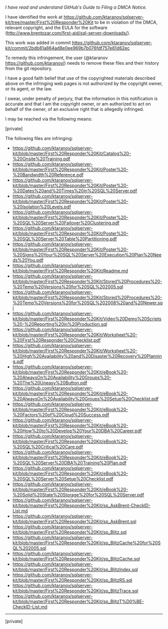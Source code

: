 *I have read and understand GitHub's Guide to Filing a DMCA Notice.*

I have identified the work at
https://github.com/ktaranov/sqlserver-kit/tree/master/First%20Responder%20Kit
to be in violation of the DMCA, relevant copyright, and the EULA for the
software (http://www.brentozar.com/first-aid/sql-server-downloads/).

This work was added in commit
https://github.com/ktaranov/sqlserver-kit/commit/2bdb81a864ad8e0ee969b7b076fdf757e81d62ec

To remedy this infringement, the user (@ktaranov
<https://github.com/ktaranov/>) needs to remove these files and their
history from the git repository.

I have a good faith belief that use of the copyrighted materials described
above on the infringing web pages is not authorized by the copyright owner,
or its agent, or the law.

I swear, under penalty of perjury, that the information in this
notification is accurate and that I am the copyright owner, or am
authorized to act on behalf of the owner, of an exclusive right that is
allegedly infringed.

I may be reached via the following means:

[private]

The following files are infringing:

- https://github.com/ktaranov/sqlserver-kit/blob/master/First%20Responder%20Kit/Catalog%20-%20Onsite%20Training.pdf
- https://github.com/ktaranov/sqlserver-kit/blob/master/First%20Responder%20Kit/Poster%20-%20Bandwidth%20Reference.pdf
- https://github.com/ktaranov/sqlserver-kit/blob/master/First%20Responder%20Kit/Poster%20-%20Dates%20and%20Times%20in%20SQL%20Server.pdf
- https://github.com/ktaranov/sqlserver-kit/blob/master/First%20Responder%20Kit/Poster%20-%20Isolation%20Levels.pdf
- https://github.com/ktaranov/sqlserver-kit/blob/master/First%20Responder%20Kit/Poster%20-%20SQL%20Server%20Failover%20Clustering.pdf
- https://github.com/ktaranov/sqlserver-kit/blob/master/First%20Responder%20Kit/Poster%20-%20SQL%20Server%20Table%20Partitioning.pdf
- https://github.com/ktaranov/sqlserver-kit/blob/master/First%20Responder%20Kit/Poster%20-%20Signs%20Your%20SQL%20Server%20Execution%20Plan%20Needs%20You.pdf
- https://github.com/ktaranov/sqlserver-kit/blob/master/First%20Responder%20Kit/Readme.md
- https://github.com/ktaranov/sqlserver-kit/blob/master/First%20Responder%20Kit/Stored%20Procedures%20-%20Temp%20Versions%20for%20SQL%202005.sql
- https://github.com/ktaranov/sqlserver-kit/blob/master/First%20Responder%20Kit/Stored%20Procedures%20-%20Temp%20Versions%20for%20SQL%202008%20and%20Newer.sql
- https://github.com/ktaranov/sqlserver-kit/blob/master/First%20Responder%20Kit/Video%20Demo%20Scripts%20-%20Reporting%20in%20Production.sql
- https://github.com/ktaranov/sqlserver-kit/blob/master/First%20Responder%20Kit/Worksheet%20-%20First%20Responder%20Checklist.pdf
- https://github.com/ktaranov/sqlserver-kit/blob/master/First%20Responder%20Kit/Worksheet%20-%20High%20Availability%20and%20Disaster%20Recovery%20Planning.pdf
- https://github.com/ktaranov/sqlserver-kit/blob/master/First%20Responder%20Kit/eBook%20-%20AlwaysOn%20Availability%20Groups%20-%20The%20Uneasy%20Button.pdf
- https://github.com/ktaranov/sqlserver-kit/blob/master/First%20Responder%20Kit/eBook%20-%20AlwaysOn%20Availability%20Groups%20Setup%20Checklist.pdf
- https://github.com/ktaranov/sqlserver-kit/blob/master/First%20Responder%20Kit/eBook%20-%20Factors%20of%20Cloud%20Success.pdf
- https://github.com/ktaranov/sqlserver-kit/blob/master/First%20Responder%20Kit/eBook%20-%20How%20to%20Develop%20Your%20DBA%20Career.pdf
- https://github.com/ktaranov/sqlserver-kit/blob/master/First%20Responder%20Kit/eBook%20-%20SQL%20Critical%20Care.pdf
- https://github.com/ktaranov/sqlserver-kit/blob/master/First%20Responder%20Kit/eBook%20-%20SQL%20Server%20DBA%20Training%20Plan.pdf
- https://github.com/ktaranov/sqlserver-kit/blob/master/First%20Responder%20Kit/eBook%20-%20SQL%20Server%20Setup%20Checklist.pdf
- https://github.com/ktaranov/sqlserver-kit/blob/master/First%20Responder%20Kit/eBook%20-%20Solid%20State%20Storage%20for%20SQL%20Server.pdf
- https://github.com/ktaranov/sqlserver-kit/blob/master/First%20Responder%20Kit/sp_AskBrent-CheckID-List.md
- https://github.com/ktaranov/sqlserver-kit/blob/master/First%20Responder%20Kit/sp_AskBrent.sql
- https://github.com/ktaranov/sqlserver-kit/blob/master/First%20Responder%20Kit/sp_Blitz.sql
- https://github.com/ktaranov/sqlserver-kit/blob/master/First%20Responder%20Kit/sp_BlitzCache%20for%20SQL%202005.sql
- https://github.com/ktaranov/sqlserver-kit/blob/master/First%20Responder%20Kit/sp_BlitzCache.sql
- https://github.com/ktaranov/sqlserver-kit/blob/master/First%20Responder%20Kit/sp_BlitzIndex.sql
- https://github.com/ktaranov/sqlserver-kit/blob/master/First%20Responder%20Kit/sp_BlitzRS.sql
- https://github.com/ktaranov/sqlserver-kit/blob/master/First%20Responder%20Kit/sp_BlitzTrace.sql
- https://github.com/ktaranov/sqlserver-kit/blob/master/First%20Responder%20Kit/sp_BlitzT%D0%BE-CheckID-List.md

---
[private]
